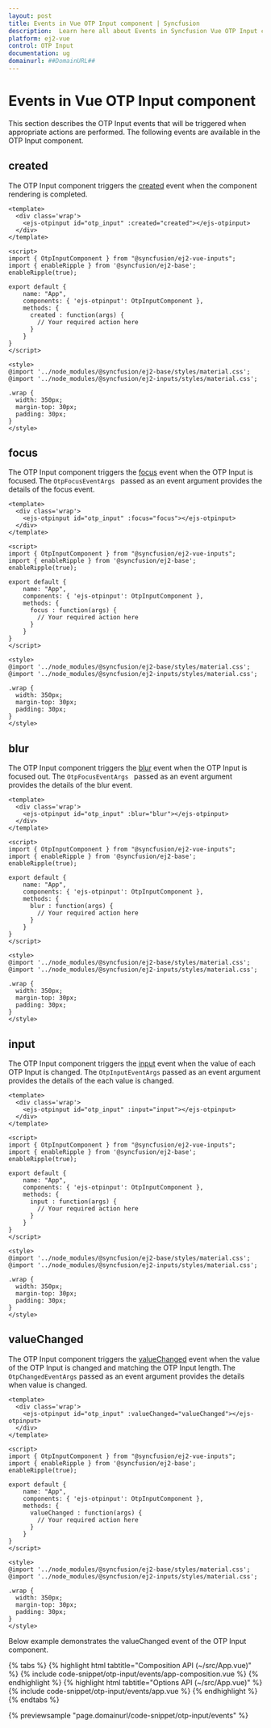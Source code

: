 ```yaml
---
layout: post
title: Events in Vue OTP Input component | Syncfusion
description:  Learn here all about Events in Syncfusion Vue OTP Input component of Syncfusion Essential JS 2 and more.
platform: ej2-vue
control: OTP Input
documentation: ug
domainurl: ##DomainURL##
---
```


# Events in Vue OTP Input component

This section describes the OTP Input events that will be triggered when appropriate actions are performed. The following events are available in the OTP Input component.

## created

The OTP Input component triggers the [created](https://ej2.syncfusion.com/vue/documentation/api/otp-input#created) event when the component rendering is completed.

```
<template>
  <div class='wrap'>
    <ejs-otpinput id="otp_input" :created="created"></ejs-otpinput>
  </div>
</template>

<script>
import { OtpInputComponent } from "@syncfusion/ej2-vue-inputs";
import { enableRipple } from '@syncfusion/ej2-base';
enableRipple(true);

export default {
    name: "App",
    components: { 'ejs-otpinput': OtpInputComponent },
    methods: {
      created : function(args) {
        // Your required action here
      }
    }
}
</script>

<style>
@import '../node_modules/@syncfusion/ej2-base/styles/material.css';
@import '../node_modules/@syncfusion/ej2-inputs/styles/material.css';

.wrap {
  width: 350px;
  margin-top: 30px;
  padding: 30px;
}
</style>
```

## focus 

The OTP Input component triggers the [focus](https://ej2.syncfusion.com/vue/documentation/api/otp-input#focus) event when the OTP Input is focused. The `OtpFocusEventArgs ` passed as an event argument provides the details of the focus event.

```
<template>
  <div class='wrap'>
    <ejs-otpinput id="otp_input" :focus="focus"></ejs-otpinput>
  </div>
</template>

<script>
import { OtpInputComponent } from "@syncfusion/ej2-vue-inputs";
import { enableRipple } from '@syncfusion/ej2-base';
enableRipple(true);

export default {
    name: "App",
    components: { 'ejs-otpinput': OtpInputComponent },
    methods: {
      focus : function(args) {
        // Your required action here
      }
    }
}
</script>

<style>
@import '../node_modules/@syncfusion/ej2-base/styles/material.css';
@import '../node_modules/@syncfusion/ej2-inputs/styles/material.css';

.wrap {
  width: 350px;
  margin-top: 30px;
  padding: 30px;
}
</style>
```

## blur

The OTP Input component triggers the [blur](https://ej2.syncfusion.com/vue/documentation/api/otp-input#blur) event when the OTP Input is focused out. The `OtpFocusEventArgs ` passed as an event argument provides the details of the blur event.

```
<template>
  <div class='wrap'>
    <ejs-otpinput id="otp_input" :blur="blur"></ejs-otpinput>
  </div>
</template>

<script>
import { OtpInputComponent } from "@syncfusion/ej2-vue-inputs";
import { enableRipple } from '@syncfusion/ej2-base';
enableRipple(true);

export default {
    name: "App",
    components: { 'ejs-otpinput': OtpInputComponent },
    methods: {
      blur : function(args) {
        // Your required action here
      }
    }
}
</script>

<style>
@import '../node_modules/@syncfusion/ej2-base/styles/material.css';
@import '../node_modules/@syncfusion/ej2-inputs/styles/material.css';

.wrap {
  width: 350px;
  margin-top: 30px;
  padding: 30px;
}
</style>
```

## input

The OTP Input component triggers the [input](https://ej2.syncfusion.com/vue/documentation/api/otp-input#input) event when the value of each OTP Input is changed. The `OtpInputEventArgs` passed as an event argument provides the details of the each value is changed.

```
<template>
  <div class='wrap'>
    <ejs-otpinput id="otp_input" :input="input"></ejs-otpinput>
  </div>
</template>

<script>
import { OtpInputComponent } from "@syncfusion/ej2-vue-inputs";
import { enableRipple } from '@syncfusion/ej2-base';
enableRipple(true);

export default {
    name: "App",
    components: { 'ejs-otpinput': OtpInputComponent },
    methods: {
      input : function(args) {
        // Your required action here
      }
    }
}
</script>

<style>
@import '../node_modules/@syncfusion/ej2-base/styles/material.css';
@import '../node_modules/@syncfusion/ej2-inputs/styles/material.css';

.wrap {
  width: 350px;
  margin-top: 30px;
  padding: 30px;
}
</style>
```

## valueChanged

The OTP Input component triggers the [valueChanged](https://ej2.syncfusion.com/vue/documentation/api/otp-input#valuechanged) event when the value of the OTP Input is changed and matching the OTP Input length. The `OtpChangedEventArgs` passed as an event argument provides the details when value is changed.

```
<template>
  <div class='wrap'>
    <ejs-otpinput id="otp_input" :valueChanged="valueChanged"></ejs-otpinput>
  </div>
</template>

<script>
import { OtpInputComponent } from "@syncfusion/ej2-vue-inputs";
import { enableRipple } from '@syncfusion/ej2-base';
enableRipple(true);

export default {
    name: "App",
    components: { 'ejs-otpinput': OtpInputComponent },
    methods: {
      valueChanged : function(args) {
        // Your required action here
      }
    }
}
</script>

<style>
@import '../node_modules/@syncfusion/ej2-base/styles/material.css';
@import '../node_modules/@syncfusion/ej2-inputs/styles/material.css';

.wrap {
  width: 350px;
  margin-top: 30px;
  padding: 30px;
}
</style>
```

Below example demonstrates the valueChanged event of the OTP Input component.

{% tabs %}
{% highlight html tabtitle="Composition API (~/src/App.vue)" %}
{% include code-snippet/otp-input/events/app-composition.vue %}
{% endhighlight %}
{% highlight html tabtitle="Options API (~/src/App.vue)" %}
{% include code-snippet/otp-input/events/app.vue %}
{% endhighlight %}
{% endtabs %}
        
{% previewsample "page.domainurl/code-snippet/otp-input/events" %}